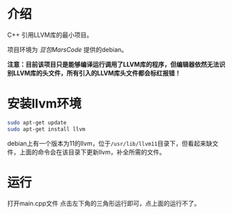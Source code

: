 # 介绍
C++ 引用LLVM库的最小项目。

项目环境为 *豆包MarsCode* 提供的debian。

**注意：目前该项目只是能够编译运行调用了LLVM库的程序，但编辑器依然无法识别LLVM库的头文件，所有引入的LLVM库头文件都会标红报错！**

# 安装llvm环境
```bash
sudo apt-get update
sudo apt-get install llvm
```

debian上有一个版本为11的llvm，位于`/usr/lib/llvm11`目录下，但看起来缺文件，上面的命令会在该目录下更新llvm，补全所需的文件。

# 运行
打开main.cpp文件
点击左下角的三角形运行即可，点上面的运行不了。